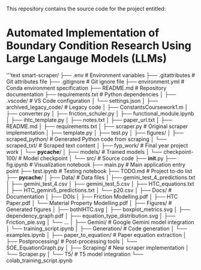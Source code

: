 This repository contains the source code for the project entitled:

# Automated Implementation of Boundary Condition Research Using Large Langauge Models (LLMs)

'''text
smart-scraper/
├── .env                      # Environment variables
├── .gitattributes            # Git attributes file
├── .gitignore                # Git ignore file
├── environment.yml           # Conda environment specification
├── README.md                 # Repository documentation
├── requirements.txt          # Python dependencies
│
├── .vscode/                  # VS Code configuration
│   └── settings.json
│
├── archived_legacy_code/     # Legacy code
│   ├── ConstantsCoursework1.m
│   ├── converter.py
│   ├── friction_schuler.py
│   ├── functional_module.ipynb
│   ├── ihtc_template.py
│   ├── notes.txt
│   ├── paper_url.txt
│   ├── README.md
│   ├── requirements.txt
│   ├── scraper.py            # Original scraper implementation
│   ├── template.py
│   ├── test.py
│   ├── figures/
│   ├── scraped_python/       # Generated Python code from scraping
│   └── scraped_txt/          # Scraped text content
│
├── fyp_work/                 # Final year project work
│   └── __pycache__/
│
├── models/                   # Trained models
│   └── checkpoint-100/       # Model checkpoint
│
└── src/                      # Source code
    ├── __init__.py
    ├── fig.ipynb             # Visualization notebook
    ├── main.py               # Main application entry point
    ├── test.ipynb            # Testing notebook
    ├── TODO.md               # Project to-do list
    ├── __pycache__/
    │
    ├── Data/                 # Data files
    │   ├── gemini_test_4_predictions.txt
    │   ├── gemini_test_4.csv
    │   ├── gemini_test_5.csv
    │   ├── HTC_equations.txt
    │   ├── HTC_gemini5_predictions.txt
    │   └── p20.csv
    │
    ├── Docs/                 # Documentation
    │   ├── DOIs
    │   ├── Friction Modelling.pdf
    │   ├── HTC Paper.pdf
    │   └── Material Property Modelling.pdf
    │
    ├── Figures/              # Generated figures
    │   ├── bothIHTC.svg
    │   ├── boxplot_metrics.svg
    │   ├── dependency_graph.pdf
    │   ├── equation_type_distribution.svg
    │   ├── Friction_pie.svg
    │   └── ...
    │
    ├── Gemini/               # Google Gemini model integration
    │   └── training_script.ipynb
    │
    ├── Generation/           # Code generation
    │   └── examples.ipynb
    │
    ├── paper_to_equation/    # Paper equation extraction
    │
    ├── Postprocessing/       # Post-processing tools
    │   └── SOE_EquationGraph.py
    │
    ├── Scraping/             # New scraper implementation
    │   └── Scraper.py
    │
    └── T5/                   # T5 model integration
        └── colab_training_script.ipynb
